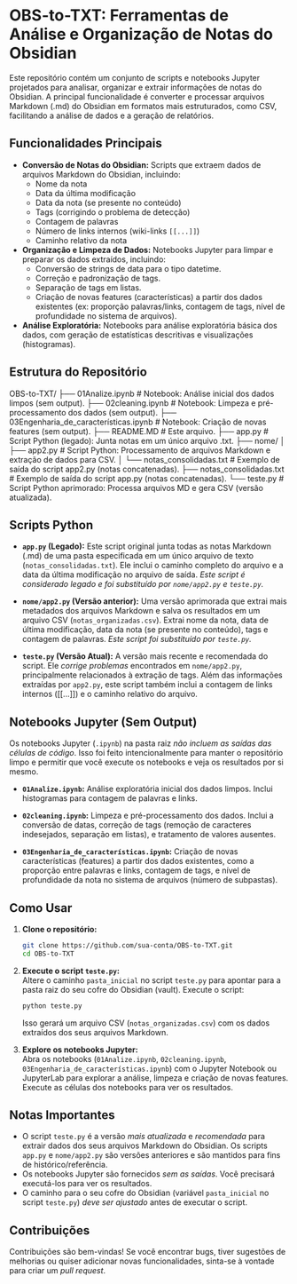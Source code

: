 # OBS-to-TXT: Ferramentas de Análise e Organização de Notas do Obsidian

Este repositório contém um conjunto de scripts e notebooks Jupyter projetados para analisar, organizar e extrair informações de notas do Obsidian. A principal funcionalidade é converter e processar arquivos Markdown (.md) do Obsidian em formatos mais estruturados, como CSV, facilitando a análise de dados e a geração de relatórios.

## Funcionalidades Principais

- **Conversão de Notas do Obsidian:** Scripts que extraem dados de arquivos Markdown do Obsidian, incluindo:
    - Nome da nota
    - Data da última modificação
    - Data da nota (se presente no conteúdo)
    - Tags (corrigindo o problema de detecção)
    - Contagem de palavras
    - Número de links internos (wiki-links `[[...]]`)
    - Caminho relativo da nota
- **Organização e Limpeza de Dados:** Notebooks Jupyter para limpar e preparar os dados extraídos, incluindo:
    - Conversão de strings de data para o tipo datetime.
    - Correção e padronização de tags.
    - Separação de tags em listas.
    - Criação de novas features (características) a partir dos dados existentes (ex: proporção palavras/links, contagem de tags, nível de profundidade no sistema de arquivos).
- **Análise Exploratória:** Notebooks para análise exploratória básica dos dados, com geração de estatísticas descritivas e visualizações (histogramas).

## Estrutura do Repositório
OBS-to-TXT/
├── 01Analize.ipynb # Notebook: Análise inicial dos dados limpos (sem output).
├── 02cleaning.ipynb # Notebook: Limpeza e pré-processamento dos dados (sem output).
├── 03Engenharia_de_características.ipynb # Notebook: Criação de novas features (sem output).
├── README.MD # Este arquivo.
├── app.py # Script Python (legado): Junta notas em um único arquivo .txt.
├── nome/
│ ├── app2.py # Script Python: Processamento de arquivos Markdown e extração de dados para CSV.
│ └── notas_consolidadas.txt # Exemplo de saída do script app2.py (notas concatenadas).
├── notas_consolidadas.txt # Exemplo de saída do script app.py (notas concatenadas).
└── teste.py # Script Python aprimorado: Processa arquivos MD e gera CSV (versão atualizada).

## Scripts Python

- **`app.py` (Legado):** Este script original junta todas as notas Markdown (.md) de uma pasta especificada em um único arquivo de texto (`notas_consolidadas.txt`).  Ele inclui o caminho completo do arquivo e a data da última modificação no arquivo de saída.  *Este script é considerado legado e foi substituído por `nome/app2.py` e `teste.py`.*

- **`nome/app2.py` (Versão anterior):** Uma versão aprimorada que extrai mais metadados dos arquivos Markdown e salva os resultados em um arquivo CSV (`notas_organizadas.csv`).  Extrai nome da nota, data de última modificação, data da nota (se presente no conteúdo), tags e contagem de palavras.  *Este script foi substituído por `teste.py`.*

- **`teste.py` (Versão Atual):** A versão mais recente e recomendada do script.  Ele *corrige problemas* encontrados em `nome/app2.py`, principalmente relacionados à extração de tags. Além das informações extraídas por `app2.py`, este script também inclui a contagem de links internos ([[...]]) e o caminho relativo do arquivo.

## Notebooks Jupyter (Sem Output)

Os notebooks Jupyter (`.ipynb`) na pasta raiz *não incluem as saídas das células de código*. Isso foi feito intencionalmente para manter o repositório limpo e permitir que você execute os notebooks e veja os resultados por si mesmo.

- **`01Analize.ipynb`:**  Análise exploratória inicial dos dados limpos. Inclui histogramas para contagem de palavras e links.

- **`02cleaning.ipynb`:**  Limpeza e pré-processamento dos dados. Inclui a conversão de datas, correção de tags (remoção de caracteres indesejados, separação em listas), e tratamento de valores ausentes.

- **`03Engenharia_de_características.ipynb`:** Criação de novas características (features) a partir dos dados existentes, como a proporção entre palavras e links, contagem de tags, e nível de profundidade da nota no sistema de arquivos (número de subpastas).

## Como Usar

1.  **Clone o repositório:**
    ```bash
    git clone https://github.com/sua-conta/OBS-to-TXT.git
    cd OBS-to-TXT
    ```

2.  **Execute o script `teste.py`:**  
    Altere o caminho `pasta_inicial` no script `teste.py` para apontar para a pasta raiz do seu cofre do Obsidian (vault).  Execute o script:

    ```bash
    python teste.py
    ```
    Isso gerará um arquivo CSV (`notas_organizadas.csv`) com os dados extraídos dos seus arquivos Markdown.

3.  **Explore os notebooks Jupyter:**  
    Abra os notebooks (`01Analize.ipynb`, `02cleaning.ipynb`, `03Engenharia_de_características.ipynb`) com o Jupyter Notebook ou JupyterLab para explorar a análise, limpeza e criação de novas features.  Execute as células dos notebooks para ver os resultados.

## Notas Importantes

-   O script `teste.py` é a versão *mais atualizada* e *recomendada* para extrair dados dos seus arquivos Markdown do Obsidian. Os scripts `app.py` e `nome/app2.py` são versões anteriores e são mantidos para fins de histórico/referência.
-   Os notebooks Jupyter são fornecidos *sem as saídas*. Você precisará executá-los para ver os resultados.
-   O caminho para o seu cofre do Obsidian (variável `pasta_inicial` no script `teste.py`) *deve ser ajustado* antes de executar o script.

## Contribuições

Contribuições são bem-vindas! Se você encontrar bugs, tiver sugestões de melhorias ou quiser adicionar novas funcionalidades, sinta-se à vontade para criar um _pull request_.
